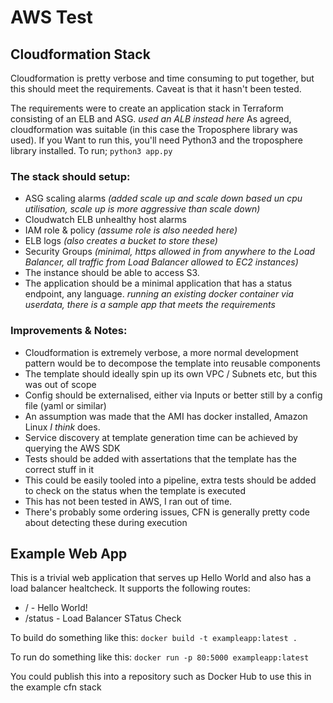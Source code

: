 # AWS Test

## Cloudformation Stack
Cloudformation is pretty verbose and time consuming to put together, but this should meet the requirements. Caveat is that it hasn't been tested.

The requirements were to create an application stack in Terraform consisting of an ELB and ASG. _used an ALB instead here_ As agreed, cloudformation was suitable (in this case the Troposphere library was used). If you Want to run this, you'll need Python3 and the troposphere library installed. To run; `python3 app.py`

### The stack should setup:
* ASG scaling alarms _(added scale up and scale down based un cpu utilisation, scale up is more aggressive than scale down)_
* Cloudwatch ELB unhealthy host alarms
* IAM role & policy _(assume role is also needed here)_
* ELB logs _(also creates a bucket to store these)_
* Security Groups _(minimal, https allowed in from anywhere to the Load Balancer, all traffic from Load Balancer allowed to EC2 instances)_
* The instance should be able to access S3. 
* The application should be a minimal application that has a status endpoint, any language. _running an existing docker container via userdata, there is a sample app that meets the requirements_

### Improvements & Notes:
* Cloudformation is extremely verbose, a more normal development pattern would be to decompose the template into reusable components
* The template should ideally spin up its own VPC / Subnets etc, but this was out of scope
* Config should be externalised, either via Inputs or better still by a config file (yaml or similar)
* An assumption was made that the AMI has docker installed, Amazon Linux _I think_ does.
* Service discovery at template generation time can be achieved by querying the AWS SDK
* Tests should be added with assertations that the template has the correct stuff in it
* This could be easily tooled into a pipeline, extra tests should be added to check on the status when the template is executed
* This has not been tested in AWS, I ran out of time.
* There's probably some ordering issues, CFN is generally pretty code about detecting these during execution

## Example Web App
This is a trivial web application that serves up Hello World and also has a load balancer healtcheck.
It supports the following routes:
* / - Hello World!
* /status - Load Balancer STatus Check

To build do something like this:
`docker build -t exampleapp:latest .`

To run do something like this:
`docker run -p 80:5000 exampleapp:latest`

You could publish this into a repository such as Docker Hub to use this in the example cfn stack